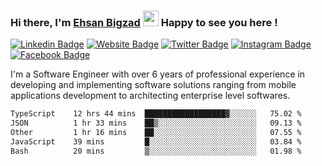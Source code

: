 ### Hi there, I'm <a href="https://ehsanbigzad.com" target="_blank">Ehsan Bigzad</a> <img src="https://media.giphy.com/media/hvRJCLFzcasrR4ia7z/giphy.gif" width="25px" height="25px"> Happy to see you here !

[![Linkedin Badge](https://img.shields.io/badge/-LinkedIn-0e76a8?style=flat-square&logo=Linkedin&logoColor=white)](https://linkedin.com/in/EhsanBigzad)
[![Website Badge](https://img.shields.io/badge/Website-3b5998?style=flat-square&logo=google-chrome&logoColor=white)](https://ehsanbigzad.com)
[![Twitter Badge](https://img.shields.io/badge/-Twitter-00acee?style=flat-square&logo=Twitter&logoColor=white)](https://twitter.com/EhsanBigzad)
[![Instagram Badge](https://img.shields.io/badge/-Instagram-e4405f?style=flat-square&logo=Instagram&logoColor=white)](https://instagram.com/ehsanbigzad/)
[![Facebook Badge](https://img.shields.io/badge/-Facebook-0088cc?style=flat-square&logo=Facebook&logoColor=white)](https://facebook.com/EhsanBigzad7)

I'm a Software Engineer with over 6 years of professional experience
in developing and implementing software solutions ranging from mobile applications development to architecting enterprise level softwares.

<!--START_SECTION:waka-->

```txt
TypeScript    12 hrs 44 mins  ██████████████████▓░░░░░░   75.02 %
JSON          1 hr 33 mins    ██▒░░░░░░░░░░░░░░░░░░░░░░   09.13 %
Other         1 hr 16 mins    ██░░░░░░░░░░░░░░░░░░░░░░░   07.55 %
JavaScript    39 mins         █░░░░░░░░░░░░░░░░░░░░░░░░   03.84 %
Bash          20 mins         ▒░░░░░░░░░░░░░░░░░░░░░░░░   01.98 %
```

<!--END_SECTION:waka-->
